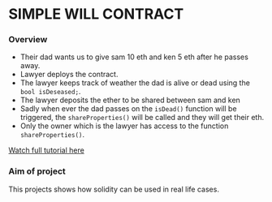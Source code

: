 <h1>SIMPLE WILL CONTRACT</h1>
<h3>Overview</h3>
<ul>
  <li>Their dad wants us to give sam 10 eth and ken 5 eth after he passes away.</li>
  <li>Lawyer deploys the contract.</li>
  <li>The lawyer keeps track of weather the dad is alive or dead using the <code> bool isDeseased;</code>.</li>
  <li>The lawyer deposits the ether to be shared between sam and ken</li>
  <li>Sadly when ever the dad passes on the <code>isDead()</code> function will be triggered, the <code>shareProperties()</code> will be called and they will get their eth.</li>
  <li>Only the owner which is the lawyer has access to the function <code>shareProperties()</code>.</li>
</ul>
<a href="https://youtu.be/RvwW_4fn1ss?si=_ibbNhzeasa7CPW5">Watch full tutorial here</a>
<h3>Aim of project</h3>
<p>This projects shows how solidity can be used in real life cases.</p>
